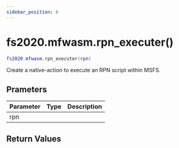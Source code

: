 ```yaml
---
sidebar_position: 6
---
```


# fs2020.mfwasm.rpn_executer()
```lua
fs2020.mfwasm.rpn_executer(rpn)
```
Create a native-action to execute an RPN script within MSFS.


## Prameters
|Parameter|Type|Description|
|-|-|-|
|rpn|||


## Return Values
